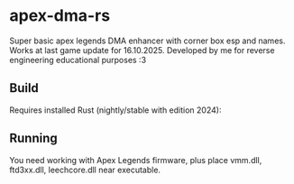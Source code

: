 # apex-dma-rs

Super basic apex legends DMA enhancer with corner box esp and names. Works at last game update for 16.10.2025. Developed by me for reverse engineering educational purposes :3

## Build
Requires installed Rust (nightly/stable with edition 2024):

## Running
You need working with Apex Legends firmware, plus place vmm.dll, ftd3xx.dll, leechcore.dll near executable.